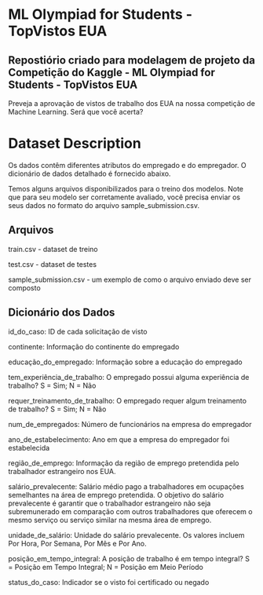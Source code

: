 # ML Olympiad for Students - TopVistos EUA
## Repostiório criado para modelagem de projeto da Competição do Kaggle - ML Olympiad for Students - TopVistos EUA

Preveja a aprovação de vistos de trabalho dos EUA na nossa competição de Machine Learning. Será que você acerta?

# Dataset Description
Os dados contêm diferentes atributos do empregado e do empregador. O dicionário de dados detalhado é fornecido abaixo.

Temos alguns arquivos disponibilizados para o treino dos modelos. Note que para seu modelo ser corretamente avaliado, você precisa enviar os seus dados no formato do arquivo sample_submission.csv.

## Arquivos
train.csv - dataset de treino

test.csv - dataset de testes

sample_submission.csv - um exemplo de como o arquivo enviado deve ser composto


## Dicionário dos Dados
id_do_caso: ID de cada solicitação de visto

continente: Informação do continente do empregado

educação_do_empregado: Informação sobre a educação do empregado

tem_experiência_de_trabalho: O empregado possui alguma experiência de trabalho? S = Sim; N = Não

requer_treinamento_de_trabalho: O empregado requer algum treinamento de trabalho? S = Sim; N = Não

num_de_empregados: Número de funcionários na empresa do empregador

ano_de_estabelecimento: Ano em que a empresa do empregador foi estabelecida

região_de_emprego: Informação da região de emprego pretendida pelo trabalhador estrangeiro nos EUA.

salário_prevalecente: Salário médio pago a trabalhadores em ocupações semelhantes na área de emprego pretendida. O objetivo do salário prevalecente é garantir que o trabalhador estrangeiro não seja subremunerado em comparação com outros trabalhadores que oferecem o mesmo serviço ou serviço similar na mesma área de emprego.

unidade_de_salário: Unidade do salário prevalecente. Os valores incluem Por Hora, Por Semana, Por Mês e Por Ano.

posição_em_tempo_integral: A posição de trabalho é em tempo integral? S = Posição em Tempo Integral; N = Posição em Meio Período

status_do_caso: Indicador se o visto foi certificado ou negado
